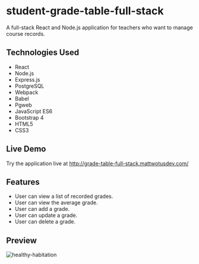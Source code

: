 # student-grade-table-full-stack
A full-stack React and Node.js application for teachers who want to manage course records.

## Technologies Used

- React
- Node.js
- Express.js
- PostgreSQL
- Webpack
- Babel
- Pgweb
- JavaScript ES6
- Bootstrap 4  
- HTML5
- CSS3

## Live Demo

Try the application live at http://grade-table-full-stack.mattwotusdev.com/

## Features

- User can view a list of recorded grades.
- User can view the average grade.
- User can add a grade.
- User can update a grade.
- User can delete a grade.

## Preview

![healthy-habitation](assets/student-grade-table-full-stack.gif)

